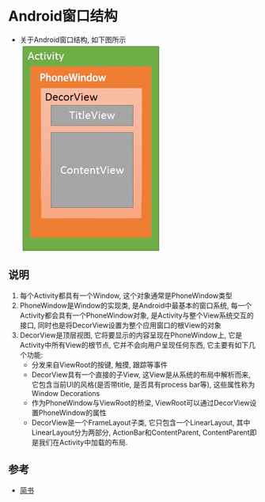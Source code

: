 # Android窗口结构

* 关于Android窗口结构, 如下图所示  
![窗口结构](1.1.窗口结构.png)

## 说明
1. 每个Activity都具有一个Window,  这个对象通常是PhoneWindow类型
2. PhoneWindow是Window的实现类, 是Android中最基本的窗口系统, 每一个Activity都会具有一个PhoneWindow对象, 是Activity与整个View系统交互的接口, 同时也是将DecorView设置为整个应用窗口的根View的对象
3. DecorView是顶层视图, 它将要显示的内容呈现在PhoneWindow上, 它是Activity中所有View的根节点, 它并不会向用户呈现任何东西, 它主要有如下几个功能:
    * 分发来自ViewRoot的按键, 触摸, 跟踪等事件
    * DecorView具有一个直接的子View, 这View是从系统的布局中解析而来, 它包含当前UI的风格(是否带title, 是否具有process bar等), 这些属性称为Window Decorations
    * 作为PhoneWindow与ViewRoot的桥梁, ViewRoot可以通过DecorView设置PhoneWindow的属性
    * DecorView是一个FrameLayout子类, 它只包含一个LinearLayout, 其中LinearLayout分为两部分, ActionBar和ContentParent, ContentParent即是我们在Activity中加载的布局.


## 参考
* [简书](https://www.jianshu.com/p/40a9c93b5a8d)